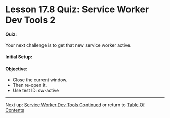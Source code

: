 # Lesson 17.8 Quiz: Service Worker Dev Tools 2

#### Quiz:
Your next challenge is to get that new service worker active.

#### Initial Setup:

#### Objective:
- Close the current window.
- Then re-open it.
- Use test ID: sw-active

- - -
Next up: [Service Worker Dev Tools Continued](ND024_Part2_Lesson17_09.md) or return to [Table Of Contents](./ND024_TableOfContents.md)
